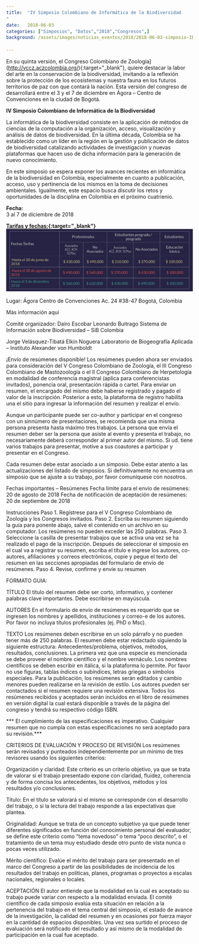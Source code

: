 ```yaml
---
title:  "IV Simposio Colombiano de Informática de la Biodiversidad
"
date:   2018-06-03
categories: ["Simposios", "Datos","2018","Congresos",]
background: /assets/images/noticias_eventos/2018/2018-06-03-simposio-IB-1.jpg

---
```


En su quinta versión, el Congreso Colombiano de Zoologia](http://vccz.aczcolombia.org/){:target="_blank"}, quiere destacar la labor del arte en la conservación de la biodiversidad, invitando a la reflexión sobre la protección de los ecosistemas y nuestra fauna en los futuros territorios de paz con que contará la nación. Esta versión del congreso de desarrollará entre el 3 y el 7 de diciembre en Ágora – Centro de Convenciones en la ciudad de Bogotá.

 
**IV Simposio Colombiano de Informática de la Biodiversidad**

La informática de la biodiversidad consiste en la aplicación de métodos de ciencias de la computación a la organización, acceso, visualización y análisis de datos de biodiversidad. En la última década, Colombia se ha establecido como un líder en la región en la gestión y publicación de datos de biodiversidad catalizando actividades de investigación y nuevas plataformas que hacen uso de dicha información para la generación de nuevo conocimiento.  

En este simposio se espera exponer los avances recientes en informática de la biodiversidad en Colombia, especialmente en cuanto a publicación, acceso, uso y pertinencia de los mismos en la toma de decisiones ambientales. Igualmente, este espacio busca discutir los retos y oportunidades de la disciplina en Colombia en el próximo cuatrienio.  

**Fecha:**  
3 al 7 de diciembre de 2018

**[Tarifas y  fechas:](https://sibcolombia.net/wp-content/uploads/2018/05/fechas.jpg){:target="_blank"}**  
<img src="/assets/images/noticias_eventos/2018/2018-06-03-simposio-IB-2.jpg" width=770>


Lugar:
Ágora
Centro de Convenciones
Ac. 24 #38-47
Bogotá, Colombia

Más información aquí

Comité organizador:
Dairo Escobar
Leonardo Buitrago
Sistema de Información sobre Biodiversidad – SiB Colombia

Jorge Velásquez-Tibatá
Elkin Noguera
Laboratorio de Biogeografía Aplicada – Instituto Alexander von Humboldt

 

¡Envío de resúmenes disponible!
Los resúmenes pueden ahora ser enviados para consideración del V Congreso Colombiano de Zoología, el III Congreso Colombiano de Mastozoología o el II Congreso Colombiano de Herpetología en modalidad de conferencia magistral (aplica para conferencistas invitados), ponencia oral, presentación rápida o cartel. Para enviar un resumen, el encargado del mismo debe haberse registrado y pagado el valor de la inscripción. Posterior a esto, la plataforma de registro habilita una el sitio para ingresar la información del resumen y realizar el envío.

Aunque un participante puede ser co-author y participar en el congreso con un sinnúmero de presentaciones, se recomienda que una misma persona presenta hasta máximo tres trabajos. La persona que envía el resumen deber ser la persona que asiste al evento y presenta el trabajo, no necesariamente deberá corresponder al primer autor del mismo. Si ud. tiene varios trabajos para presentar, motive a sus coautores a participar y presentar en el Congreso.

Cada resumen debe estar asociado a un simposio. Debe estar atento a las actualizaciones del listado de simposios. Si definitivamente no encuentra un simposio que se ajuste a su trabajo, por favor comuníquese con nosotros.

Fechas importantes – Resúmenes
Fecha límite para el envío de resúmenes: 20 de agosto de 2018
Fecha de notificación de aceptación de resúmenes: 20 de septiembre de 2018

Instrucciones
Paso 1. Regístrese para el V Congreso Colombiano de Zoología y los Congresos invitados.
Paso 2. Escriba su resumen siguiendo la guía para ponente abajo, salve el contenido en un archivo en su computador. Los resúmenes no pueden exceder las 250 palabras.
Paso 3. Seleccione la casilla de presentar trabajos que se activa una vez se ha realizado el pago de la inscripción. Después de seleccionar el simposio en el cual va a registrar su resumen, escriba el título e ingrese los autores, co-autores, afiliaciones y correos electrónicos, copie y pegue el texto del resumen en las secciones apropiadas del formulario de envío de resúmenes.
Paso 4. Revise, confirme y envíe su resumen

FORMATO GUIA:

TÍTULO
El título del resumen debe ser corto, informativo, y contener palabras clave importantes. Debe escribirse en mayúscula.

AUTORES
En el formulario de envío de resúmenes es requerido que se ingresen los nombres y apellidos, instituciones y correo-e de los autores. Por favor no incluya títulos profesionales (ej. PhD o Msc).

TEXTO
Los resúmenes deben escribirse en un solo párrafo y no pueden tener más de 250 palabras.
El resumen debe estar redactado siguiendo la siguiente estructura: Antecedentes/problema, objetivos, métodos, resultados, conclusiones.
La primera vez que una especie es mencionada se debe proveer el nombre científico y el nombre vernáculo.
Los nombres científicos se deben escribir en itálica, si la plataforma lo permite.
Por favor no use figuras, tablas índices o subíndices, letras griegas o símbolos especiales.
Para la publicación, los resúmenes serán editados y cambio menores pueden realizarse en la revisión de estilo. Los autores pueden ser contactados si el resumen requiere una revisión extensiva.
Todos los resúmenes recibidos y aceptados serán incluidos en el libro de resúmenes en versión digital la cual estará disponible a través de la página del congreso y tendrá su respectivo código ISBN.

*** El cumplimiento de las especificaciones es imperativo. Cualquier resumen que no cumpla con estas especificaciones no será aceptado para su revisión.***

CRITERIOS DE EVALUACIÓN Y PROCESO DE REVISIÓN
Los resúmenes serán revisados y punteados independientemente por un mínimo de tres revisores usando los siguientes criterios:

Organización y claridad:
Este criterio es un criterio objetivo, ya que se trata de valorar si el trabajo presentado expone con claridad, fluidez, coherencia y de forma concisa los antecedentes, los objetivos, métodos y los resultados y/o conclusiones.

Título:
En el título se valorará si el mismo se corresponde con el desarrollo del trabajo, o si la lectura del trabajo responde a las expectativas que plantea.

Originalidad:
Aunque se trata de un concepto subjetivo ya que puede tener diferentes significados en función del conocimiento personal del evaluador, se define este criterio como “tema novedoso” o tema “poco descrito”, o el tratamiento de un tema muy estudiado desde otro punto de vista nunca o pocas veces utilizado.

Mérito científico:
Evalúe el mérito del trabajo para ser presentado en el marco del Congreso a partir de las posibilidades de incidencia de los resultados del trabajo en políticas, planes, programas o proyectos a escalas nacionales, regionales o locales.

ACEPTACIÓN
El autor entiende que la modalidad en la cual es aceptado su trabajo puede variar con respecto a la modalidad enviada. El comité científico de cada simposio evalúa esta situación en relación a la pertenencia del trabajo en el tema central del simposio, el estado de avance de la investigación, la calidad del resumen y en ocasiones por fuerza mayor en la cantidad de espacios disponibles. Una vez sea surtido el proceso de evaluación será notificado del resultado y así mismo de la modalidad de participación en la cual fue aceptado.

